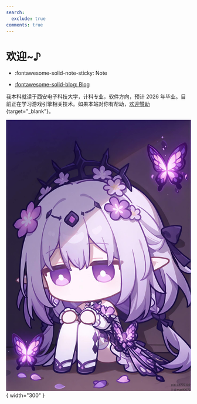```yaml
---
search:
  exclude: true
comments: true
---
```


# 欢迎~♪

<div class="grid cards" markdown>

- :fontawesome-solid-note-sticky: Note

- [:fontawesome-solid-blog: Blog](blog/index.md)

</div>

我本科就读于西安电子科技大学，计科专业，软件方向，预计 2026 年毕业。目前正在学习游戏引擎相关技术。如果本站对你有帮助，[欢迎赞助](https://stalomeow.com/#coffee){target="_blank"}。

![可爱捏](assets/castorice.jpg){ width="300" }
